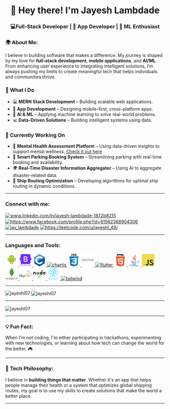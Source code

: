 <h1 align="center"><strong>👋 Hey there! I'm Jayesh Lambdade</strong></h1>
<h3 align="center"><strong> 💻Full-Stack Developer | 📱 App Developer | 🤖 ML Enthusiast</strong></h3>


### 🌍 <strong>About Me:</strong>
I believe in building software that makes a difference. My journey is shaped by my love for **full-stack development**, **mobile applications**, and **AI/ML**. From enhancing user experience to integrating intelligent solutions, I’m always pushing my limits to create meaningful tech that helps individuals and communities thrive.


### 🔹 <strong>What I Do</strong>
- 💻 **MERN Stack Development** – Building scalable web applications.
- 📱 **App Development** – Designing mobile-first, cross-platform apps.
- 🤖 **AI & ML** – Applying machine learning to solve real-world problems.
- 📊 **Data-Driven Solutions** – Building intelligent systems using data.

### 🌟 <strong>Currently Working On</strong>
- 🧠 **Mental Health Assessment Platform** – Using data-driven insights to support mental wellness. [Check it out here](https://mind-calm.vercel.app/)
- 🚗 **Smart Parking Booking System** – Streamlining parking with real-time booking and availability.
- 🌍 **Real-Time Disaster Information Aggregator** – Using AI to aggregate disaster-related data.
- 🚢 **Ship Routing Optimization** – Developing algorithms for optimal ship routing in dynamic conditions.

---

<h3 align="left"><strong>Connect with me:</strong></h3>
<p align="left">
<a href="https://linkedin.com/in/jayesh-lambdade-1872b8215" target="blank"><img align="center" src="https://raw.githubusercontent.com/rahuldkjain/github-profile-readme-generator/master/src/images/icons/Social/linked-in-alt.svg" alt="www.linkedin.com/in/jayesh-lambdade-1872b8215" height="30" width="40" /></a>
<a href="https://facebook.com/https://www.facebook.com/profile.php?id=61562368904306" target="blank"><img align="center" src="https://raw.githubusercontent.com/rahuldkjain/github-profile-readme-generator/master/src/images/icons/Social/facebook.svg" alt="https://www.facebook.com/profile.php?id=61562368904306" height="30" width="40" /></a>
<a href="https://instagram.com/jay_lambdade" target="blank"><img align="center" src="https://raw.githubusercontent.com/rahuldkjain/github-profile-readme-generator/master/src/images/icons/Social/instagram.svg" alt="jay_lambdade" height="30" width="40" /></a>
<a href="https://www.leetcode.com/jayeshl_49" target="blank"><img align="center" src="https://raw.githubusercontent.com/rahuldkjain/github-profile-readme-generator/master/src/images/icons/Social/leet-code.svg" alt="https://leetcode.com/u/jayeshl_49/" height="30" width="40" /></a>
</p>

---

### <strong>Languages and Tools:</strong>
<p align="left"> 
    <a href="https://developer.android.com" target="_blank" rel="noreferrer"> <img src="https://raw.githubusercontent.com/devicons/devicon/master/icons/android/android-original-wordmark.svg" alt="android" width="40" height="40"/> </a> 
    <a href="https://getbootstrap.com" target="_blank" rel="noreferrer"> <img src="https://raw.githubusercontent.com/devicons/devicon/master/icons/bootstrap/bootstrap-plain-wordmark.svg" alt="bootstrap" width="40" height="40"/> </a> 
    <a href="https://www.cprogramming.com/" target="_blank" rel="noreferrer"> <img src="https://raw.githubusercontent.com/devicons/devicon/master/icons/c/c-original.svg" alt="c" width="40" height="40"/> </a> 
    <a href="https://www.chartjs.org" target="_blank" rel="noreferrer"> <img src="https://www.chartjs.org/media/logo-title.svg" alt="chartjs" width="40" height="40"/> </a> 
    <a href="https://www.w3schools.com/css/" target="_blank" rel="noreferrer"> <img src="https://raw.githubusercontent.com/devicons/devicon/master/icons/css3/css3-original-wordmark.svg" alt="css3" width="40" height="40"/> </a> 
    <a href="https://expressjs.com" target="_blank" rel="noreferrer"> <img src="https://raw.githubusercontent.com/devicons/devicon/master/icons/express/express-original-wordmark.svg" alt="express" width="40" height="40"/> </a> 
    <a href="https://flutter.dev" target="_blank" rel="noreferrer"> <img src="https://www.vectorlogo.zone/logos/flutterio/flutterio-icon.svg" alt="flutter" width="40" height="40"/> </a> 
    <a href="https://www.w3.org/html/" target="_blank" rel="noreferrer"> <img src="https://raw.githubusercontent.com/devicons/devicon/master/icons/html5/html5-original-wordmark.svg" alt="html5" width="40" height="40"/> </a> 
    <a href="https://www.java.com" target="_blank" rel="noreferrer"> <img src="https://raw.githubusercontent.com/devicons/devicon/master/icons/java/java-original.svg" alt="java" width="40" height="40"/> </a> 
    <a href="https://developer.mozilla.org/en-US/docs/Web/JavaScript" target="_blank" rel="noreferrer"> <img src="https://raw.githubusercontent.com/devicons/devicon/master/icons/javascript/javascript-original.svg" alt="javascript" width="40" height="40"/> </a> 
    <a href="https://www.mongodb.com/" target="_blank" rel="noreferrer"> <img src="https://raw.githubusercontent.com/devicons/devicon/master/icons/mongodb/mongodb-original-wordmark.svg" alt="mongodb" width="40" height="40"/> </a> 
    <a href="https://www.mysql.com/" target="_blank" rel="noreferrer"> <img src="https://raw.githubusercontent.com/devicons/devicon/master/icons/mysql/mysql-original-wordmark.svg" alt="mysql" width="40" height="40"/> </a> 
    <a href="https://nodejs.org" target="_blank" rel="noreferrer"> <img src="https://raw.githubusercontent.com/devicons/devicon/master/icons/nodejs/nodejs-original-wordmark.svg" alt="nodejs" width="40" height="40"/> </a> 
    <a href="https://reactjs.org/" target="_blank" rel="noreferrer"> <img src="https://raw.githubusercontent.com/devicons/devicon/master/icons/react/react-original-wordmark.svg" alt="react" width="40" height="40"/> </a> 
    <a href="https://tailwindcss.com/" target="_blank" rel="noreferrer"> <img src="https://www.vectorlogo.zone/logos/tailwindcss/tailwindcss-icon.svg" alt="tailwind" width="40" height="40"/> </a> 
</p>

---

<p><img align="left" src="https://github-readme-stats.vercel.app/api/top-langs?username=jayeshl07&show_icons=true&locale=en&layout=compact" alt="jayeshl07" /></p>

<p>&nbsp;<img align="center" src="https://github-readme-stats.vercel.app/api?username=jayeshl07&show_icons=true&locale=en" alt="jayeshl07" /></p>

---

<p><img align="center" src="https://github-readme-streak-stats.herokuapp.com/?user=jayeshl07&" alt="jayeshl07" /></p>

---

### 💡 <strong>Fun Fact:</strong>
When I'm not coding, I'm either participating in hackathons, experimenting with new technologies, or learning about how tech can change the world for the better. 🎮

---

### 🔗 <strong>Tech Philosophy:</strong>  
I believe in **building things that matter**. Whether it's an app that helps people manage their health or a system that optimizes global shipping routes, my goal is to use my skills to create solutions that make the world a better place.

---
